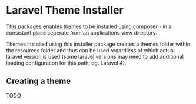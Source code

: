 # Laravel Theme Installer

This packages enables themes to be installed using composer - in a consistant place seperate from an applications view directory.

Themes installed using this installer package creates a themes folder within the resources folder and thus can be used regardless of which actual laravel version is used (some laravel versions may need to add additional loading configuration for this path, eg. Laravel 4).
 
## Creating a theme

TODO